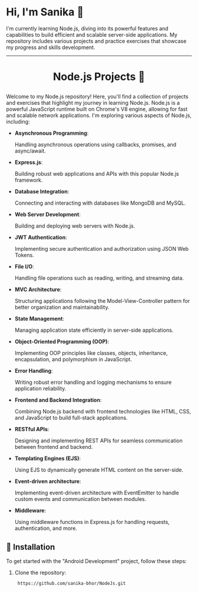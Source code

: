 # Hi, I'm Sanika 👋

I'm currently learning Node.js, diving into its powerful features and capabilities to build efficient and scalable server-side applications. 
My repository includes various projects and practice exercises that showcase my progress and skills development. 

<hr>

# <p align="center">Node.js Projects 🚀</p>

Welcome to my Node.js repository! Here, you'll find a collection of projects and exercises that highlight my journey in learning Node.js. Node.js is a powerful JavaScript runtime built on Chrome's V8 engine, allowing for fast and scalable network applications. I'm exploring various aspects of Node.js, including:

- **Asynchronous Programming**:
  
  Handling asynchronous operations using callbacks, promises, and async/await.

- **Express.js**: 
  
  Building robust web applications and APIs with this popular Node.js framework.

- **Database Integration**: 
  
  Connecting and interacting with databases like MongoDB and MySQL.

- **Web Server Development**: 
  
  Building and deploying web servers with Node.js.

- **JWT Authentication**: 
  
  Implementing secure authentication and authorization using JSON Web Tokens.

- **File I/O**: 
  
  Handling file operations such as reading, writing, and streaming data.

- **MVC Architecture**: 
  
  Structuring applications following the Model-View-Controller pattern for better organization and maintainability.

- **State Management**: 
  
  Managing application state efficiently in server-side applications.

- **Object-Oriented Programming (OOP)**: 
  
  Implementing OOP principles like classes, objects, inheritance, encapsulation, and polymorphism in JavaScript.

- **Error Handling**: 
  
  Writing robust error handling and logging mechanisms to ensure application reliability.

- **Frontend and Backend Integration**: 
  
  Combining Node.js backend with frontend technologies like HTML, CSS, and JavaScript to build full-stack applications.

- **RESTful APIs**: 
  
  Designing and implementing REST APIs for seamless communication between frontend and backend.

- **Templating Engines (EJS)**: 
  
  Using EJS to dynamically generate HTML content on the server-side.

- **Event-driven architecture**: 
  
  Implementing event-driven architecture with EventEmitter to handle custom events and communication between modules.

- **Middleware**: 
  
  Using middleware functions in Express.js for handling requests, authentication, and more.

## 🔗 Installation

To get started with the "Android Development" project, follow these steps:

1. Clone the repository:
   ```bash
    https://github.com/sanika-bhor/NodeJs.git
